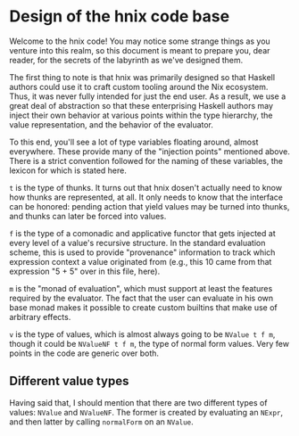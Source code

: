 # Design of the hnix code base

Welcome to the hnix code! You may notice some strange things as you venture
into this realm, so this document is meant to prepare you, dear reader, for
the secrets of the labyrinth as we've designed them.

The first thing to note is that hnix was primarily designed so that Haskell
authors could use it to craft custom tooling around the Nix ecosystem. Thus,
it was never fully intended for just the end user. As a result, we use a great
deal of abstraction so that these enterprising Haskell authors may inject
their own behavior at various points within the type hierarchy, the value
representation, and the behavior of the evaluator.

To this end, you'll see a lot of type variables floating around, almost
everywhere. These provide many of the "injection points" mentioned above.
There is a strict convention followed for the naming of these variables, the
lexicon for which is stated here.

`t` is the type of thunks. It turns out that hnix dosen't actually need to
know how thunks are represented, at all. It only needs to know that the
interface can be honored: pending action that yield values may be turned into
thunks, and thunks can later be forced into values.

`f` is the type of a comonadic and applicative functor that gets injected at
every level of a value's recursive structure. In the standard evaluation
scheme, this is used to provide "provenance" information to track which
expression context a value originated from (e.g., this 10 came from that
expression "5 + 5" over in this file, here).

`m` is the "monad of evaluation", which must support at least the features
required by the evaluator. The fact that the user can evaluate in his own base
monad makes it possible to create custom builtins that make use of arbitrary
effects.

`v` is the type of values, which is almost always going to be `NValue t f m`,
though it could be `NValueNF t f m`, the type of normal form values. Very few
points in the code are generic over both.

## Different value types

Having said that, I should mention that there are two different types of
values: `NValue` and `NValueNF`. The former is created by evaluating an
`NExpr`, and then latter by calling `normalForm` on an `NValue`.
